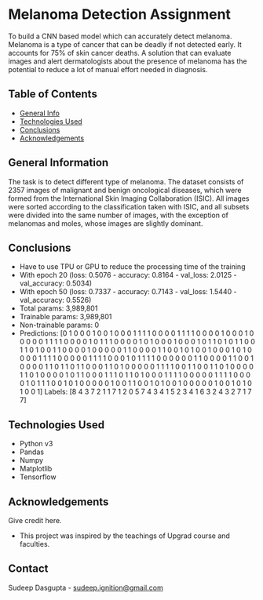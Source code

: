 # Melanoma Detection Assignment

To build a CNN based model which can accurately detect melanoma. Melanoma is a type of cancer that can be deadly if not detected early. It accounts for 75% of skin cancer deaths. A solution that can evaluate images and alert dermatologists about the presence of melanoma has the potential to reduce a lot of manual effort needed in diagnosis.


## Table of Contents
* [General Info](#general-information)
* [Technologies Used](#technologies-used)
* [Conclusions](#conclusions)
* [Acknowledgements](#acknowledgements)

<!-- You can include any other section that is pertinent to your problem -->

## General Information
The task is to detect different type of melanoma.
The dataset consists of 2357 images of malignant and benign oncological diseases, which were formed from the International Skin Imaging Collaboration (ISIC). All images were sorted according to the classification taken with ISIC, and all subsets were divided into the same number of images, with the exception of melanomas and moles, whose images are slightly dominant.

<!-- You don't have to answer all the questions - just the ones relevant to your project. -->

## Conclusions
- Have to use TPU or GPU to reduce the processing time of the training
- With epoch 20 (loss: 0.5076 - accuracy: 0.8164 - val_loss: 2.0125 - val_accuracy: 0.5034)
- With epoch 50 (loss: 0.7337 - accuracy: 0.7143 - val_loss: 1.5440 - val_accuracy: 0.5526)
- Total params: 3,989,801
- Trainable params: 3,989,801
- Non-trainable params: 0
- Predictions:
 [0 1 0 0 0 1 0 0 1 0 0 0 1 1 1 1 0 0 0 0 1 1 1 1 0 0 0 0 1 0 0 0 1 0 0 0 0
 0 1 1 1 1 0 0 0 0 1 0 1 1 1 0 0 0 0 1 0 1 0 0 0 1 0 0 0 1 0 1 1 0 1 0 1 1
 0 0 1 1 0 1 0 0 1 1 0 0 0 0 1 0 0 0 0 0 1 1 0 0 0 0 1 1 0 0 1 0 1 0 0 1 0
 0 0 1 0 1 0 0 0 0 1 1 1 1 0 0 0 0 0 1 1 1 1 0 0 0 1 0 1 1 1 1 0 0 0 0 0 0
 1 1 0 0 0 0 1 1 0 0 1 0 0 0 0 1 1 0 1 1 0 1 1 0 0 0 1 1 0 1 0 0 0 0 0 1 1
 1 1 0 0 1 1 0 0 1 1 0 1 0 0 0 0 1 1 0 1 0 0 0 0 1 0 1 1 0 0 0 1 1 1 0 1 1
 0 1 0 0 0 1 1 1 1 0 0 0 0 0 1 1 1 1 0 0 0 0 1 0 1 1 1 0 0 1 0 1 0 0 0 0 0
 1 0 0 1 1 0 0 1 0 1 0 0 1 0 0 0 0 0 1 0 0 1 0 1 0 1 0 0 1]
Labels:
 [8 4 3 7 2 1 1 7 1 2 0 5 7 4 3 4 1 5 2 3 4 1 6 3 2 4 3 2 7 1 7 7]

<!-- You don't have to answer all the questions - just the ones relevant to your project. -->


## Technologies Used
- Python v3
- Pandas
- Numpy
- Matplotlib
- Tensorflow

<!-- As the libraries versions keep on changing, it is recommended to mention the version of library used in this project -->

## Acknowledgements
Give credit here.
- This project was inspired by the teachings of Upgrad course and faculties.

## Contact
Sudeep Dasgupta - sudeep.ignition@gmail.com

<!-- Optional -->
<!-- ## License -->
<!-- This project is open source and available under the [... License](). -->

<!-- You don't have to include all sections - just the one's relevant to your project -->
